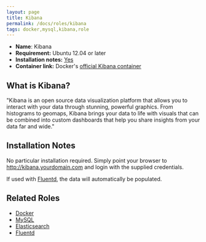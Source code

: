 ```yaml
---
layout: page
title: Kibana
permalink: /docs/roles/kibana
tags: docker,mysql,kibana,role
---
```


* **Name**: Kibana
* **Requirement:** Ubuntu 12.04 or later
* **Installation notes:** [Yes](https://github.com/OnApp/provisioner/blob/master/provision_profiles/kibana_install_notes.tpl)
* **Container link:** Docker's [official Kibana container](https://hub.docker.com/_/kibana/)


## What is Kibana?
"Kibana is an open source data visualization platform that allows you to interact with your data through stunning, powerful graphics. From histograms to geomaps, Kibana brings your data to life with visuals that can be combined into custom dashboards that help you share insights from your data far and wide."

## Installation Notes
No particular installation required. Simply point your browser to http://kibana.yourdomain.com and login with the supplied credentials.

If used with [Fluentd](/docs/roles/fluentd), the data will automatically be populated.

## Related Roles

* [Docker](/docs/roles/docker)
* [MySQL](/docs/roles/mysql)
* [Elasticsearch](/docs/roles/elasticsearch)
* [Fluentd](/docs/roles/fluentd)
